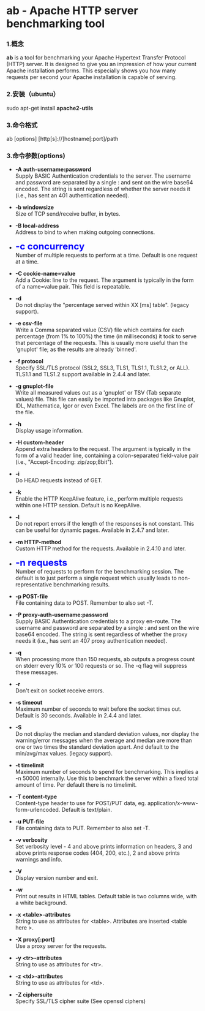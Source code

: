 # ab - Apache HTTP server benchmarking tool

### 1.概念

   **ab** is a tool for benchmarking your Apache Hypertext Transfer Protocol (HTTP) server. It is designed to give you an impression of how your current Apache installation performs. This especially shows you how many requests per second your Apache installation is capable of serving.


### 2.安装（ubuntu）
sudo apt-get install **apache2-utils**
 

### 3.命令格式 

ab [options] [http[s]://]hostname[:port]/path  


### 3.命令参数(options)

  
* **-A auth-username:password** <br/>
Supply BASIC Authentication credentials to the server. The username and password are separated by a single : and sent on the wire base64 encoded. The string is sent regardless of whether the server needs it (i.e., has sent an 401 authentication needed).

* **-b windowsize** <br/>
Size of TCP send/receive buffer, in bytes.

* **-B local-address**<br/>
Address to bind to when making outgoing connections.

* <font size=5 color=blue>**-c concurrency**</font> </big><br/>
Number of multiple requests to perform at a time. Default is one request at a time.

* **-C cookie-name=value** <br/>
Add a Cookie: line to the request. The argument is typically in the form of a name=value pair. This field is repeatable.

* **-d** <br/>
Do not display the "percentage served within XX [ms] table". (legacy support).

* **-e csv-file** <br/>
Write a Comma separated value (CSV) file which contains for each percentage (from 1% to 100%) the time (in milliseconds) it took to serve that percentage of the requests. This is usually more useful than the 'gnuplot' file; as the results are already 'binned'.

* **-f protocol** <br/>
Specify SSL/TLS protocol (SSL2, SSL3, TLS1, TLS1.1, TLS1.2, or ALL). TLS1.1 and TLS1.2 support available in 2.4.4 and later.

* **-g gnuplot-file** <br/>
Write all measured values out as a 'gnuplot' or TSV (Tab separate values) file. This file can easily be imported into packages like Gnuplot, IDL, Mathematica, Igor or even Excel. The labels are on the first line of the file.

* **-h** <br/>
Display usage information.

* **-H custom-header** <br/>
Append extra headers to the request. The argument is typically in the form of a valid header line, containing a colon-separated field-value pair (i.e., "Accept-Encoding: zip/zop;8bit").

* **-i** <br/>
Do HEAD requests instead of GET.

* **-k** <br/>
Enable the HTTP KeepAlive feature, i.e., perform multiple requests within one HTTP session. Default is no KeepAlive.

* **-l** <br/>
Do not report errors if the length of the responses is not constant. This can be useful for dynamic pages. Available in 2.4.7 and later.

* **-m HTTP-method**  <br/>
Custom HTTP method for the requests. Available in 2.4.10 and later.

* <font size=5 color=blue>**-n requests** </font> <br/>
Number of requests to perform for the benchmarking session. The default is to just perform a single request which usually leads to non-representative benchmarking results.

* **-p POST-file** <br/>
File containing data to POST. Remember to also set -T.

* **-P proxy-auth-username:password** <br/>
Supply BASIC Authentication credentials to a proxy en-route. The username and password are separated by a single : and sent on the wire base64 encoded. The string is sent regardless of whether the proxy needs it (i.e., has sent an 407 proxy authentication needed).

* **-q** <br/>
When processing more than 150 requests, ab outputs a progress count on stderr every 10% or 100 requests or so. The -q flag will suppress these messages.

* **-r** <br/>
Don't exit on socket receive errors.

* **-s timeout** <br/>
Maximum number of seconds to wait before the socket times out. Default is 30 seconds. Available in 2.4.4 and later.

* **-S** <br/>
Do not display the median and standard deviation values, nor display the warning/error messages when the average and median are more than one or two times the standard deviation apart. And default to the min/avg/max values. (legacy support).

* **-t timelimit** <br/>
Maximum number of seconds to spend for benchmarking. This implies a -n 50000 internally. Use this to benchmark the server within a fixed total amount of time. Per default there is no timelimit.

* **-T content-type** <br/>
Content-type header to use for POST/PUT data, eg. application/x-www-form-urlencoded. Default is text/plain.

* **-u PUT-file** <br/>
File containing data to PUT. Remember to also set -T.

* **-v verbosity** <br/>
Set verbosity level - 4 and above prints information on headers, 3 and above prints response codes (404, 200, etc.), 2 and above prints warnings and info.

* **-V** <br/>
Display version number and exit.

* **-w** <br/>
Print out results in HTML tables. Default table is two columns wide, with a white background.

* **-x &lt;table&gt;-attributes** <br/>
String to use as attributes for &lt;table&gt;. Attributes are inserted &lt;table here &gt;.

* **-X proxy[:port]** <br/>
Use a proxy server for the requests.

* **-y &lt;tr&gt;-attributes** <br/>
String to use as attributes for &lt;tr&gt;.

* **-z &lt;td&gt;-attributes** <br/>
String to use as attributes for &lt;td&gt;.

* **-Z ciphersuite** <br/>
Specify SSL/TLS cipher suite (See openssl ciphers)
